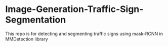 # Image-Generation-Traffic-Sign-Segmentation
This repo is for detecting and segmenting traffic signs using mask-RCNN in MMDetection library
